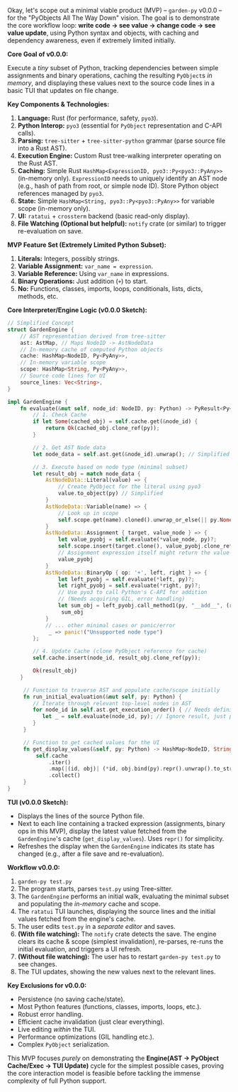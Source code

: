 Okay, let's scope out a minimal viable product (MVP) – `garden-py` v0.0.0 – for the "PyObjects All The Way Down" vision. The goal is to demonstrate the core workflow loop: **write code -> see value -> change code -> see value update**, using Python syntax and objects, with caching and dependency awareness, even if extremely limited initially.

**Core Goal of v0.0.0:**

Execute a *tiny* subset of Python, tracking dependencies between simple assignments and binary operations, caching the resulting `PyObject`s *in memory*, and displaying these values next to the source code lines in a basic TUI that updates on file change.

**Key Components & Technologies:**

1.  **Language:** Rust (for performance, safety, `pyo3`).
2.  **Python Interop:** `pyo3` (essential for `PyObject` representation and C-API calls).
3.  **Parsing:** `tree-sitter` + `tree-sitter-python` grammar (parse source file into a Rust AST).
4.  **Execution Engine:** Custom Rust tree-walking interpreter operating on the Rust AST.
5.  **Caching:** Simple Rust `HashMap<ExpressionID, pyo3::Py<pyo3::PyAny>>` (in-memory only). `ExpressionID` needs to uniquely identify an AST node (e.g., hash of path from root, or simple node ID). Store Python object references managed by `pyo3`.
6.  **State:** Simple `HashMap<String, pyo3::Py<pyo3::PyAny>>` for variable scope (in-memory only).
7.  **UI:** `ratatui` + `crossterm` backend (basic read-only display).
8.  **File Watching (Optional but helpful):** `notify` crate (or similar) to trigger re-evaluation on save.

**MVP Feature Set (Extremely Limited Python Subset):**

1.  **Literals:** Integers, possibly strings.
2.  **Variable Assignment:** `var_name = expression`.
3.  **Variable Reference:** Using `var_name` in expressions.
4.  **Binary Operations:** Just addition (`+`) to start.
5.  **No:** Functions, classes, imports, loops, conditionals, lists, dicts, methods, etc.

**Core Interpreter/Engine Logic (v0.0.0 Sketch):**

```rust
// Simplified Concept
struct GardenEngine {
    // AST representation derived from tree-sitter
    ast: AstMap, // Maps NodeID -> AstNodeData
    // In-memory cache of computed Python objects
    cache: HashMap<NodeID, Py<PyAny>>,
    // In-memory variable scope
    scope: HashMap<String, Py<PyAny>>,
    // Source code lines for UI
    source_lines: Vec<String>,
}

impl GardenEngine {
    fn evaluate(&mut self, node_id: NodeID, py: Python) -> PyResult<Py<PyAny>> {
        // 1. Check Cache
        if let Some(cached_obj) = self.cache.get(&node_id) {
            return Ok(cached_obj.clone_ref(py));
        }

        // 2. Get AST Node data
        let node_data = self.ast.get(&node_id).unwrap(); // Simplified unwrap

        // 3. Execute based on node type (minimal subset)
        let result_obj = match node_data {
            AstNodeData::Literal(value) => {
                // Create PyObject for the literal using pyo3
                value.to_object(py) // Simplified
            }
            AstNodeData::Variable(name) => {
                // Look up in scope
                self.scope.get(name).cloned().unwrap_or_else(|| py.None()) // Handle errors better later
            }
            AstNodeData::Assignment { target, value_node } => {
                let value_pyobj = self.evaluate(*value_node, py)?;
                self.scope.insert(target.clone(), value_pyobj.clone_ref(py));
                // Assignment expression itself might return the value or None
                value_pyobj
            }
            AstNodeData::BinaryOp { op: '+', left, right } => {
                let left_pyobj = self.evaluate(*left, py)?;
                let right_pyobj = self.evaluate(*right, py)?;
                // Use pyo3 to call Python's C-API for addition
                // (Needs acquiring GIL, error handling)
                let sum_obj = left_pyobj.call_method1(py, "__add__", (right_pyobj,))?;
                 sum_obj
            }
            // ... other minimal cases or panic/error
             _ => panic!("Unsupported node type")
        };

        // 4. Update Cache (clone PyObject reference for cache)
        self.cache.insert(node_id, result_obj.clone_ref(py));

        Ok(result_obj)
    }

     // Function to traverse AST and populate cache/scope initially
     fn run_initial_evaluation(&mut self, py: Python) {
        // Iterate through relevant top-level nodes in AST
        for node_id in self.ast.get_execution_order() { // Needs defining
           let _ = self.evaluate(node_id, py); // Ignore result, just populate cache/scope
        }
     }

     // Function to get cached values for the UI
     fn get_display_values(&self, py: Python) -> HashMap<NodeID, String> {
         self.cache
             .iter()
             .map(|(id, obj)| (*id, obj.bind(py).repr().unwrap().to_string())) // Simplified repr
             .collect()
     }
}

```

**TUI (v0.0.0 Sketch):**

*   Displays the lines of the source Python file.
*   Next to each line containing a tracked expression (assignments, binary ops in this MVP), display the latest value fetched from the `GardenEngine`'s cache (`get_display_values`). Uses `repr()` for simplicity.
*   Refreshes the display when the `GardenEngine` indicates its state has changed (e.g., after a file save and re-evaluation).

**Workflow v0.0.0:**

1.  `garden-py test.py`
2.  The program starts, parses `test.py` using Tree-sitter.
3.  The `GardenEngine` performs an initial walk, evaluating the minimal subset and populating the *in-memory* cache and scope.
4.  The `ratatui` TUI launches, displaying the source lines and the initial values fetched from the engine's cache.
5.  The user edits `test.py` in a *separate editor* and saves.
6.  **(With file watching):** The `notify` crate detects the save. The engine clears its cache & scope (simplest invalidation), re-parses, re-runs the initial evaluation, and triggers a UI refresh.
7.  **(Without file watching):** The user has to restart `garden-py test.py` to see changes.
8.  The TUI updates, showing the new values next to the relevant lines.

**Key Exclusions for v0.0.0:**

*   Persistence (no saving cache/state).
*   Most Python features (functions, classes, imports, loops, etc.).
*   Robust error handling.
*   Efficient cache invalidation (just clear everything).
*   Live editing *within* the TUI.
*   Performance optimizations (GIL handling etc.).
*   Complex `PyObject` serialization.

This MVP focuses *purely* on demonstrating the **Engine(AST -> PyObject Cache/Exec -> TUI Update)** cycle for the simplest possible cases, proving the core interaction model is feasible before tackling the immense complexity of full Python support.